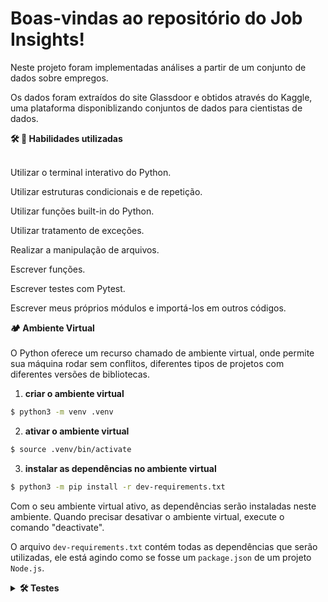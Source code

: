 # Boas-vindas ao repositório do Job Insights!

Neste projeto foram implementadas análises a partir de um conjunto de dados sobre empregos.

Os dados foram extraídos do site Glassdoor e obtidos através do Kaggle, uma plataforma disponiblizando conjuntos de dados para cientistas de dados.

  <summary><strong>🛠 🚵 Habilidades utilizadas</strong></summary><br />   
<p>Utilizar o terminal interativo do Python.</p>
<p>Utilizar estruturas condicionais e de repetição.</p>
<p>Utilizar funções built-in do Python.</p>
<p>Utilizar tratamento de exceções.</p>
<p>Realizar a manipulação de arquivos.</p>
<p>Escrever funções.</p>
<p>Escrever testes com Pytest.</p>
<p>Escrever meus próprios módulos e importá-los em outros códigos.</p>

<summary><strong>🏕️ Ambiente Virtual</strong></summary><br />
  O Python oferece um recurso chamado de ambiente virtual, onde permite sua máquina rodar sem conflitos, diferentes tipos de projetos com diferentes versões de bibliotecas.

  1. **criar o ambiente virtual**

  ```bash
  $ python3 -m venv .venv
  ```

  2. **ativar o ambiente virtual**

  ```bash
  $ source .venv/bin/activate
  ```

  3. **instalar as dependências no ambiente virtual**

  ```bash
  $ python3 -m pip install -r dev-requirements.txt
  ```

  Com o seu ambiente virtual ativo, as dependências serão instaladas neste ambiente.
  Quando precisar desativar o ambiente virtual, execute o comando "deactivate".

  O arquivo `dev-requirements.txt` contém todas as dependências que serão utilizadas, ele está agindo como se fosse um `package.json` de um projeto `Node.js`.
</details>

<details>
  <summary><strong>🛠 Testes</strong></summary><br />

  Para executar os testes certifique-se de que você está com o ambiente virtual ativado.

  <strong>Executar os testes</strong>

  ```bash
  $ python3 -m pytest
  ```